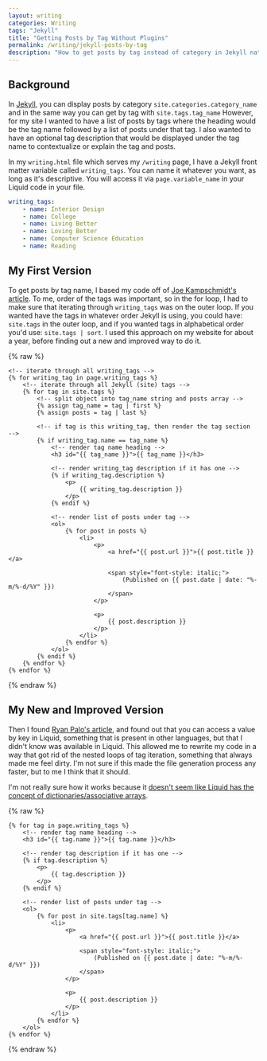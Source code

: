 ```yaml
---
layout: writing
categories: Writing
tags: "Jekyll"
title: "Getting Posts by Tag Without Plugins"
permalink: /writing/jekyll-posts-by-tag
description: "How to get posts by tag instead of category in Jekyll natively without plugins."
---
```


## Background

In [Jekyll](https://jekyllrb.com), you can display posts by category `site.categories.category_name` and in the same way you can get by tag with `site.tags.tag_name` However, for my site I wanted to have a list of posts by tags where the heading would be the tag name followed by a list of posts under that tag. I also wanted to have an optional tag description that would be displayed under the tag name to contextualize or explain the tag and posts.

In my `writing.html` file which serves my `/writing` page, I have a Jekyll front matter variable called `writing_tags`. You can name it whatever you want, as long as it's descriptive. You will access it via `page.variable_name` in your Liquid code in your file.

```yaml
writing_tags:
    - name: Interior Design
    - name: College
    - name: Living Better
    - name: Loving Better
    - name: Computer Science Education
    - name: Reading
```

## My First Version

To get posts by tag name, I based my code off of [Joe Kampschmidt's article](https://www.jokecamp.com/blog/listing-jekyll-posts-by-tag). To me, order of the tags was important, so in the for loop, I had to make sure that iterating through `writing_tags` was on the outer loop. If you wanted have the tags in whatever order Jekyll is using, you could have: `site.tags` in the outer loop, and if you wanted tags in alphabetical order you'd use: `site.tags | sort`. I used this approach on my website for about a year, before finding out a new and improved way to do it.

{% raw %}
```liquid
<!-- iterate through all writing_tags -->
{% for writing_tag in page.writing_tags %}
    <!-- iterate through all Jekyll (site) tags -->
    {% for tag in site.tags %}
        <!-- split object into tag_name string and posts array -->
        {% assign tag_name = tag | first %}
        {% assign posts = tag | last %}
        
        <!-- if tag is this writing_tag, then render the tag section  -->
        {% if writing_tag.name == tag_name %}
            <!-- render tag name heading -->
            <h3 id="{{ tag_name }}">{{ tag_name }}</h3>

            <!-- render writing_tag description if it has one -->
            {% if writing_tag.description %}
                <p>
                    {{ writing_tag.description }}
                </p>
            {% endif %}

            <!-- render list of posts under tag -->
            <ol>
                {% for post in posts %}
                    <li>
                        <p>
                            <a href="{{ post.url }}">{{ post.title }}</a>

                            <span style="font-style: italic;">
                                (Published on {{ post.date | date: "%-m/%-d/%Y" }})
                            </span>
                        </p>
                                        
                        <p>
                            {{ post.description }}
                        </p>
                    </li>
                {% endfor %}
            </ol>
        {% endif %}
    {% endfor %}
{% endfor %}
```
{% endraw %}

## My New and Improved Version

Then I found [Ryan Palo's article](https://www.assertnotmagic.com/2017/04/25/jekyll-tags-the-easy-way/), and found out that you can access a value by key in Liquid, something that is present in other languages, but that I didn't know was available in Liquid. This allowed me to rewrite my code in a way that got rid of the nested loops of tag iteration, something that always made me feel dirty. I'm not sure if this made the file generation process any faster, but to me I think that it should.

I'm not really sure how it works because it [doesn't seem like Liquid has the concept of dictionaries/associative arrays](https://stackoverflow.com/questions/67691445/how-to-create-or-define-a-dictionary-in-liquid-templates).

{% raw %}
```liquid
{% for tag in page.writing_tags %}
    <!-- render tag name heading -->
    <h3 id="{{ tag.name }}">{{ tag.name }}</h3>

    <!-- render tag description if it has one -->
    {% if tag.description %}
        <p>
            {{ tag.description }}
        </p>
    {% endif %}

    <!-- render list of posts under tag -->
    <ol>
        {% for post in site.tags[tag.name] %}
            <li>
                <p>
                    <a href="{{ post.url }}">{{ post.title }}</a>

                    <span style="font-style: italic;">
                        (Published on {{ post.date | date: "%-m/%-d/%Y" }})
                    </span>
                </p>
                                        
                <p>
                    {{ post.description }}
                </p>
            </li>
        {% endfor %}
    </ol>
{% endfor %}
```
{% endraw %}
